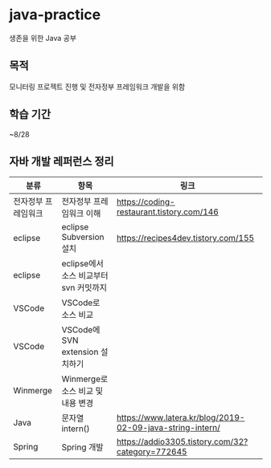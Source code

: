# java-practice
생존을 위한 Java 공부
## 목적
모니터링 프로젝트 진행 및 전자정부 프레임워크 개발을 위함
## 학습 기간
~8/28

## 자바 개발 레퍼런스 정리
|분류|항목|링크|
|---|---|---|
|전자정부 프레임워크|전자정부 프레임워크 이해|https://coding-restaurant.tistory.com/146|
|eclipse|eclipse Subversion 설치|https://recipes4dev.tistory.com/155|
|eclipse|eclipse에서 소스 비교부터 svn 커밋까지||
|VSCode|VSCode로 소스 비교||
|VSCode|VSCode에 SVN extension 설치하기||
|Winmerge|Winmerge로 소스 비교 및 내용 변경||
|Java|문자열 intern()|https://www.latera.kr/blog/2019-02-09-java-string-intern/|
|Spring|Spring 개발|https://addio3305.tistory.com/32?category=772645|

